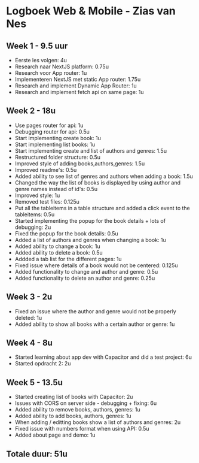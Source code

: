 # Logboek Web & Mobile - Zias van Nes

## Week 1 - 9.5 uur

- Eerste les volgen: 4u
- Research naar NextJS platform: 0.75u
- Research voor App router: 1u
- Implementeren NextJS met static App router: 1.75u
- Research and implement Dynamic App Router: 1u
- Research and implement fetch api on same page: 1u

## Week 2 - 18u

- Use pages router for api: 1u
- Debugging router for api: 0.5u
- Start implementing create book: 1u
- Start implementing list books: 1u
- Start implementing create and list of authors and genres: 1.5u
- Restructured folder structure: 0.5u
- Improved style of adding books,authors,genres: 1.5u
- Improved readme's: 0.5u
- Added ability to see list of genres and authors when adding a book: 1.5u
- Changed the way the list of books is displayed by using author and genre names instead of id's: 0.5u
- Improved style: 1u
- Removed test files: 0.125u
- Put all the tableitems in a table structure and added a click event to the tableitems: 0.5u
- Started implementing the popup for the book details + lots of debugging: 2u
- Fixed the popup for the book details: 0.5u
- Added a list of authors and genres when changing a book: 1u
- Added ability to change a book: 1u
- Added ability to delete a book: 0.5u
- Addded a tab list for the different pages: 1u
- Fixed issue where details of a book would not be centered: 0.125u
- Added functionality to change and author and genre: 0.5u
- Added functionality to delete an author and genre: 0.25u

## Week 3 - 2u

- Fixed an issue where the author and genre would not be properly deleted: 1u
- Added ability to show all books with a certain author or genre: 1u

## Week 4 - 8u

- Started learning about app dev with Capacitor and did a test project: 6u
- Started opdracht 2: 2u

## Week 5 - 13.5u

- Started creating list of books with Capacitor: 2u
- Issues with CORS on server side - debugging + fixing: 6u
- Added ability to remove books, authors, genres: 1u
- Added ability to add books, authors, genres: 1u
- When adding / editting books show a list of authors and genres: 2u
- Fixed issue with numbers format when using API: 0.5u
- Added about page and demo: 1u

## Totale duur: 51u
